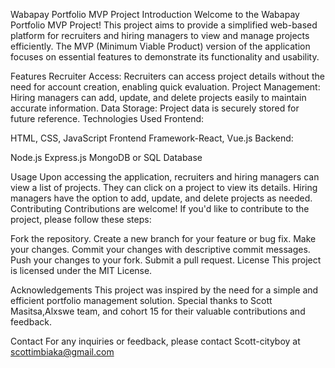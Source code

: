 Wabapay Portfolio MVP Project
Introduction
Welcome to the Wabapay Portfolio MVP Project! This project aims to provide a simplified web-based platform for recruiters and hiring managers to view and manage projects efficiently. The MVP (Minimum Viable Product) version of the application focuses on essential features to demonstrate its functionality and usability.

Features
Recruiter Access: Recruiters can access project details without the need for account creation, enabling quick evaluation.
Project Management: Hiring managers can add, update, and delete projects easily to maintain accurate information.
Data Storage: Project data is securely stored for future reference.
Technologies Used
Frontend:

HTML, CSS, JavaScript
Frontend Framework-React, Vue.js
Backend:

Node.js
Express.js
MongoDB or SQL Database

Usage
Upon accessing the application, recruiters and hiring managers can view a list of projects.
They can click on a project to view its details.
Hiring managers have the option to add, update, and delete projects as needed.
Contributing
Contributions are welcome! If you'd like to contribute to the project, please follow these steps:

Fork the repository.
Create a new branch for your feature or bug fix.
Make your changes.
Commit your changes with descriptive commit messages.
Push your changes to your fork.
Submit a pull request.
License
This project is licensed under the MIT License.

Acknowledgements
This project was inspired by the need for a simple and efficient portfolio management solution.
Special thanks to Scott Masitsa,Alxswe team, and cohort 15 for their valuable contributions and feedback.

Contact
For any inquiries or feedback, please contact Scott-cityboy at scottimbiaka@gmail.com
